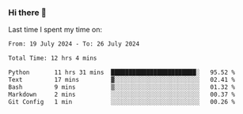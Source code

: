 ### Hi there 👋

<!--
**Grav1tum/Grav1tum** is a ✨ _special_ ✨ repository because its `README.md` (this file) appears on your GitHub profile.

Here are some ideas to get you started:

- 🔭 I’m currently working on ...
- 🌱 I’m currently learning ...
- 👯 I’m looking to collaborate on ...
- 🤔 I’m looking for help with ...
- 💬 Ask me about ...
- 📫 How to reach me: ...
- 😄 Pronouns: ...
- ⚡ Fun fact: ...
-->
Last time I spent my time on:
<!--START_SECTION:waka-->

```txt
From: 19 July 2024 - To: 26 July 2024

Total Time: 12 hrs 4 mins

Python       11 hrs 31 mins  ████████████████████████░   95.52 %
Text         17 mins         ▓░░░░░░░░░░░░░░░░░░░░░░░░   02.41 %
Bash         9 mins          ▒░░░░░░░░░░░░░░░░░░░░░░░░   01.32 %
Markdown     2 mins          ░░░░░░░░░░░░░░░░░░░░░░░░░   00.37 %
Git Config   1 min           ░░░░░░░░░░░░░░░░░░░░░░░░░   00.26 %
```

<!--END_SECTION:waka-->
